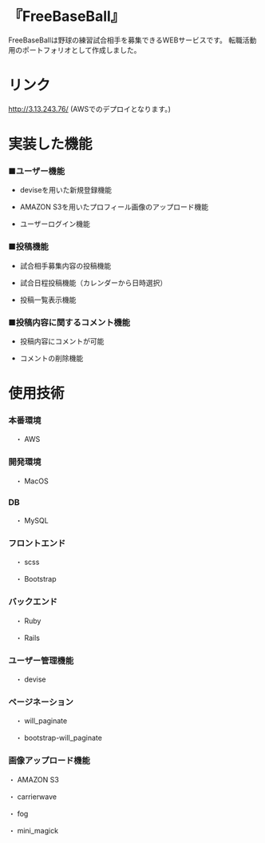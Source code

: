 # 『FreeBaseBall』

FreeBaseBallは野球の練習試合相手を募集できるWEBサービスです。
転職活動用のポートフォリオとして作成しました。



# リンク



http://3.13.243.76/
(AWSでのデプロイとなります。)


# 実装した機能



### ■ユーザー機能

* deviseを用いた新規登録機能

* AMAZON S3を用いたプロフィール画像のアップロード機能

* ユーザーログイン機能


### ■投稿機能

* 試合相手募集内容の投稿機能

* 試合日程投稿機能（カレンダーから日時選択）

* 投稿一覧表示機能


### ■投稿内容に関するコメント機能


* 投稿内容にコメントが可能

* コメントの削除機能




# 使用技術


### 本番環境

　・ AWS

### 開発環境

　・ MacOS


### DB

　・ MySQL

### フロントエンド

　・ scss

　・ Bootstrap

### バックエンド

　・ Ruby

　・ Rails

### ユーザー管理機能

　・ devise


### ページネーション

　・ will_paginate

　・ bootstrap-will_paginate


### 画像アップロード機能

  ・ AMAZON S3

  ・ carrierwave

  ・ fog

  ・ mini_magick
